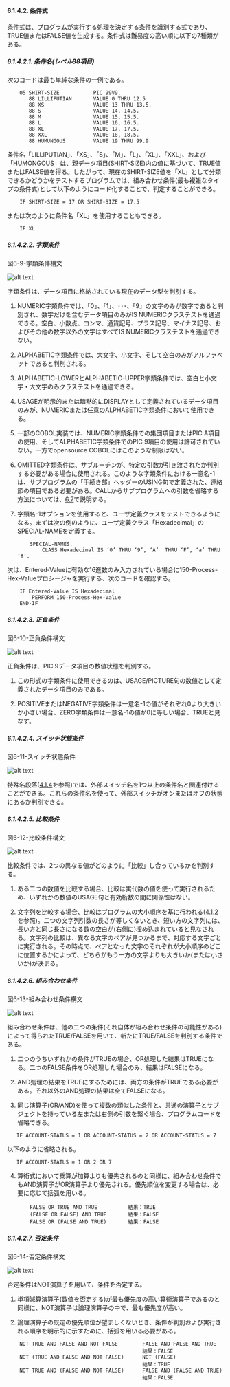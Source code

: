 #### 6.1.4.2. 条件式

条件式は、プログラムが実行する処理を決定する条件を識別する式であり、TRUE値またはFALSE値を生成する。条件式は難易度の高い順に以下の7種類がある。

##### 6.1.4.2.1. 条件名(レベル88項目) 

次のコードは最も単純な条件の一例である。

```
    05 SHIRT-SIZE           PIC 99V9.
       88 LILLIPUTIAN       VALUE 0 THRU 12.5
       88 XS                VALUE 13 THRU 13.5.
       88 S                 VALUE 14, 14.5.
       88 M                 VALUE 15, 15.5.
       88 L                 VALUE 16, 16.5.
       88 XL                VALUE 17, 17.5.
       88 XXL               VALUE 18, 18.5.
       88 HUMUNGOUS         VALUE 19 THRU 99.9.
```

条件名「LILLIPUTIAN」、「XS」、「S」、「M」、「L」、「XL」、「XXL」、および「HUMONGOUS」は、親データ項目(SHIRT-SIZE)内の値に基づいて、TRUE値またはFALSE値を得る。したがって、現在のSHIRT-SIZE値を「XL」として分類できるかどうかをテストするプログラムでは、組み合わせ条件(最も複雑なタイプの条件式)として以下のようにコード化することで、判定することができる。


        IF SHIRT-SIZE = 17 OR SHIRT-SIZE = 17.5


または次のように条件名「XL」を使用することもできる。

        IF XL

##### 6.1.4.2.2. 字類条件

図6-9-字類条件構文

![alt text](Image/6-9.png)

字類条件は、データ項目に格納されている現在のデータ型を判別する。

1. NUMERIC字類条件では、「0」、「1」、･･･、「9」の文字のみが数字であると判別され、数字だけを含むデータ項目のみがIS NUMERICクラステストを通過できる。空白、小数点、コンマ、通貨記号、プラス記号、マイナス記号、およびその他の数字以外の文字はすべてIS NUMERICクラステストを通過できない。

2. ALPHABETIC字類条件では、大文字、小文字、そして空白のみがアルファベットであると判別される。

3. ALPHABETIC-LOWERとALPHABETIC-UPPER字類条件では、空白と小文字・大文字のみクラステストを通過できる。

4. USAGEが明示的または暗黙的にDISPLAYとして定義されているデータ項目のみが、NUMERICまたは任意のALPHABETIC字類条件において使用できる。

5. 一部のCOBOL実装では、NUMERIC字類条件での集団項目またはPIC A項目の使用、そしてALPHABETIC字類条件でのPIC 9項目の使用は許可されていない。一方でopensource COBOLにはこのような制限はない。

6. OMITTED字類条件は、サブルーチンが、特定の引数が引き渡されたか判別する必要がある場合に使用される。このような字類条件における一意名-1は、サブプログラムの「手続き部」ヘッダーのUSING句で定義された、連絡節の項目である必要がある。CALLからサブプログラムへの引数を省略する方法については、[6.7](6-7.md)で説明する。

7. 字類名-1オプションを使用すると、ユーザ定義クラスをテストできるようになる。まずは次の例のように、ユーザ定義クラス「Hexadecimal」のSPECIAL-NAMEを定義する。

    ```
        SPECIAL-NAMES.
            CLASS Hexadecimal IS ‘0’ THRU ‘9’, ‘A’  THRU ‘F’, ‘a’ THRU ‘f’.
    ```

次は、Entered-Valueに有効な16進数のみ入力されている場合に150-Process-Hex-Valueプロシージャを実行する、次のコードを確認する。

```
    IF Entered-Value IS Hexadecimal
        PERFORM 150-Process-Hex-Value
    END-IF
```

##### 6.1.4.2.3. 正負条件
図6-10-正負条件構文

![alt text](Image/6-10.png)

正負条件は、PIC 9データ項目の数値状態を判別する。

1. この形式の字類条件に使用できるのは、USAGE/PICTURE句の数値として定義されたデータ項目のみである。

2. POSITIVEまたはNEGATIVE字類条件は一意名-1の値がそれぞれ0より大きいか小さい場合、ZERO字類条件は一意名-1の値が0に等しい場合、TRUEと見なす。

##### 6.1.4.2.4. スイッチ状態条件
図6-11-スイッチ状態条件

![alt text](Image/6-11.png)

特殊名段落([4.1.4](4-1-4.md)を参照)では、外部スイッチ名を1つ以上の条件名と関連付けることができる。これらの条件名を使って、外部スイッチがオンまたはオフの状態にあるか判別できる。

##### 6.1.4.2.5. 比較条件
図6-12-比較条件構文

![alt text](Image/6-12.png)

比較条件では、2つの異なる値がどのように「比較」し合っているかを判別する。

1. ある二つの数値を比較する場合、比較は実代数の値を使って実行されるため、いずれかの数値のUSAGE句と有効桁数の間に関係性はない。

2. 文字列を比較する場合、比較はプログラムの大小順序を基に行われる([4.1.2](4-1-2.md)を参照)。二つの文字列引数の長さが等しくないとき、短い方の文字列には、長い方と同じ長さになる数の空白が(右側に)埋め込まれていると見なされる。文字列の比較は、異なる文字のペアが見つかるまで、対応する文字ごとに実行される。その時点で、ペアとなった文字のそれぞれが大小順序のどこに位置するかによって、どちらがもう一方の文字よりも大きいか(または小さいか)が決まる。

##### 6.1.4.2.6. 組み合わせ条件
図6-13-組み合わせ条件構文

![alt text](Image/6-13.png)

組み合わせ条件は、他の二つの条件(それ自体が組み合わせ条件の可能性がある)によって得られたTRUE/FALSEを用いて、新たにTRUE/FALSEを判別する条件である。

1. 二つのうちいずれかの条件がTRUEの場合、OR処理した結果はTRUEになる。二つのFALSE条件をOR処理した場合のみ、結果はFALSEになる。

2. AND処理の結果をTRUEにするためには、両方の条件がTRUEである必要がある。それ以外のAND処理の結果は全てFALSEになる。

3. 同じ演算子(OR/AND)を使って複数の類似した条件と、共通の演算子とサブジェクトを持っている左または右側の引数を繋ぐ場合、プログラムコードを省略できる。
```
   IF ACCOUNT-STATUS = 1 OR ACCOUNT-STATUS = 2 OR ACCOUNT-STATUS = 7
```
以下のように省略される。
```
   IF ACCOUNT-STATUS = 1 OR 2 OR 7
```

4. 算術式において乗算が加算よりも優先されるのと同様に、組み合わせ条件でもAND演算子がOR演算子より優先される。優先順位を変更する場合は、必要に応じて括弧を用いる。

    ```
        FALSE OR TRUE AND TRUE          結果：TRUE
        (FALSE OR FALSE) AND TRUE       結果：FALSE
        FALSE OR (FALSE AND TRUE)       結果：FALSE
    ```

##### 6.1.4.2.7. 否定条件
図6-14-否定条件構文

![alt text](Image/6-14.png)

否定条件はNOT演算子を用いて、条件を否定する。

1. 単項減算演算子(数値を否定する)が最も優先度の高い算術演算子であるのと同様に、NOT演算子は論理演算子の中で、最も優先度が高い。

2. 論理演算子の既定の優先順位が望ましくないとき、条件が判別および実行される順序を明示的に示すために、括弧を用いる必要がある。
```
    NOT TRUE AND FALSE AND NOT FALSE        FALSE AND FALSE AND TRUE
                                            結果：FALSE
    NOT (TRUE AND FALSE AND NOT FALSE)      NOT (FALSE)
                                            結果：TRUE
    NOT TRUE AND (FALSE AND NOT FALSE)      FALSE AND (FALSE AND TRUE)
                                            結果：FALSE
```
